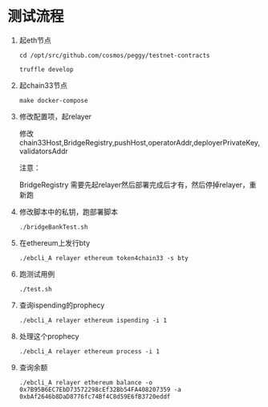 # 测试流程

1. 起eth节点

   ```
   cd /opt/src/github.com/cosmos/peggy/testnet-contracts
   
   truffle develop
   ```

   

2. 起chain33节点

   ```
   make docker-compose
   ```

   

3. 修改配置项，起relayer

   修改 chain33Host,BridgeRegistry,pushHost,operatorAddr,deployerPrivateKey,validatorsAddr

   注意：

   BridgeRegistry 需要先起relayer然后部署完成后才有，然后停掉relayer，重新跑

4. 修改脚本中的私钥，跑部署脚本

   ```
   ./bridgeBankTest.sh
   ```

   

5. 在ethereum上发行bty

   ```
   ./ebcli_A relayer ethereum token4chain33 -s bty
   ```

6. 跑测试用例

   ```
   ./test.sh
   ```

7. 查询ispending的prophecy

   ```
   ./ebcli_A relayer ethereum ispending -i 1
   ```

8. 处理这个prophecy

   ```
   ./ebcli_A relayer ethereum process -i 1
   ```

9. 查询余额

   ```
   ./ebcli_A relayer ethereum balance -o 0x7B95B6EC7EbD73572298cEf32Bb54FA408207359 -a 0xbAf2646b8DaD8776fc74Bf4C8d59E6fB3720eddf
   ```

   

